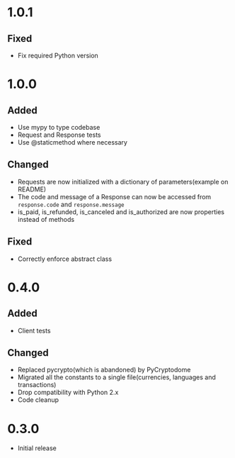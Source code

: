 # 1.0.1

## Fixed

- Fix required Python version

# 1.0.0

## Added

- Use mypy to type codebase
- Request and Response tests
- Use @staticmethod where necessary

## Changed

- Requests are now initialized with a dictionary of parameters(example on README)
- The code and message of a Response can now be accessed from `response.code` and `response.message`
- is_paid, is_refunded, is_canceled and is_authorized are now properties instead of methods

## Fixed

- Correctly enforce abstract class

# 0.4.0

## Added

- Client tests

## Changed

- Replaced pycrypto(which is abandoned) by PyCryptodome
- Migrated all the constants to a single file(currencies, languages and transactions)
- Drop compatibility with Python 2.x
- Code cleanup

# 0.3.0

- Initial release
